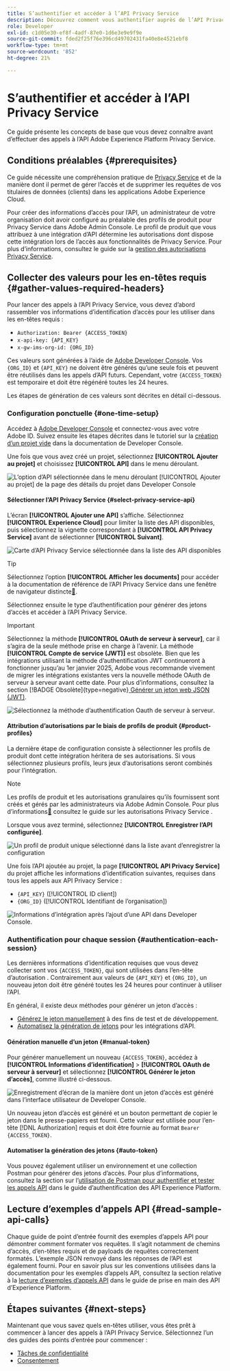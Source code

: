 ```yaml
---
title: S’authentifier et accéder à l’API Privacy Service
description: Découvrez comment vous authentifier auprès de l’API Privacy Service et comment interpréter des exemples d’appels API dans la documentation.
role: Developer
exl-id: c1d05e30-ef8f-4adf-87e0-1d6e3e9e9f9e
source-git-commit: fded2f25f76e396cd49702431fa40e8e4521ebf8
workflow-type: tm+mt
source-wordcount: '852'
ht-degree: 21%

---
```


# S’authentifier et accéder à l’API Privacy Service

Ce guide présente les concepts de base que vous devez connaître avant d’effectuer des appels à l’API Adobe Experience Platform Privacy Service.

## Conditions préalables {#prerequisites}

Ce guide nécessite une compréhension pratique de [Privacy Service](../home.md) et de la manière dont il permet de gérer l’accès et de supprimer les requêtes de vos titulaires de données (clients) dans les applications Adobe Experience Cloud.

Pour créer des informations d’accès pour l’API, un administrateur de votre organisation doit avoir configuré au préalable des profils de produit pour Privacy Service dans Adobe Admin Console. Le profil de produit que vous attribuez à une intégration d’API détermine les autorisations dont dispose cette intégration lors de l’accès aux fonctionnalités de Privacy Service. Pour plus d’informations, consultez le guide sur la [gestion des autorisations Privacy Service](../permissions.md).

## Collecter des valeurs pour les en-têtes requis {#gather-values-required-headers}

Pour lancer des appels à l’API Privacy Service, vous devez d’abord rassembler vos informations d’identification d’accès pour les utiliser dans les en-têtes requis :

* `Authorization: Bearer {ACCESS_TOKEN}`
* `x-api-key: {API_KEY}`
* `x-gw-ims-org-id: {ORG_ID}`

Ces valeurs sont générées à l’aide de [Adobe Developer Console](https://developer.adobe.com/console). Vos `{ORG_ID}` et `{API_KEY}` ne doivent être générés qu’une seule fois et peuvent être réutilisés dans les appels d’API futurs. Cependant, votre `{ACCESS_TOKEN}` est temporaire et doit être régénéré toutes les 24 heures.

Les étapes de génération de ces valeurs sont décrites en détail ci-dessous.

### Configuration ponctuelle {#one-time-setup}

Accédez à [Adobe Developer Console](https://developer.adobe.com/console) et connectez-vous avec votre Adobe ID. Suivez ensuite les étapes décrites dans le tutoriel sur la [création d’un projet vide](https://developer.adobe.com/developer-console/docs/guides/projects/projects-empty/) dans la documentation de Developer Console.

Une fois que vous avez créé un projet, sélectionnez **[!UICONTROL Ajouter au projet]** et choisissez **[!UICONTROL API]** dans le menu déroulant.

![L’option d’API sélectionnée dans le menu déroulant [!UICONTROL Ajouter au projet] de la page des détails du projet dans Developer Console](../images/api/getting-started/add-api-button.png)

#### Sélectionner l’API Privacy Service {#select-privacy-service-api}

L’écran **[!UICONTROL Ajouter une API]** s’affiche. Sélectionnez **[!UICONTROL Experience Cloud]** pour limiter la liste des API disponibles, puis sélectionnez la vignette correspondant à **[!UICONTROL API Privacy Service]** avant de sélectionner **[!UICONTROL Suivant]**.

![Carte d’API Privacy Service sélectionnée dans la liste des API disponibles](../images/api/getting-started/add-privacy-service-api.png)

>[!TIP]
>
>Sélectionnez l’option **[!UICONTROL Afficher les documents]** pour accéder à la documentation de référence de l’API Privacy Service dans une fenêtre de navigateur distincte[&#128279;](https://developer.adobe.com/experience-platform-apis/references/privacy-service/).

Sélectionnez ensuite le type d’authentification pour générer des jetons d’accès et accéder à l’API Privacy Service.

>[!IMPORTANT]
>
>Sélectionnez la méthode **[!UICONTROL OAuth de serveur à serveur]**, car il s’agira de la seule méthode prise en charge à l’avenir. La méthode **[!UICONTROL Compte de service (JWT)]** est obsolète. Bien que les intégrations utilisant la méthode d’authentification JWT continueront à fonctionner jusqu’au 1er janvier 2025, Adobe vous recommande vivement de migrer les intégrations existantes vers la nouvelle méthode OAuth de serveur à serveur avant cette date. Pour plus d’informations, consultez la section [!BADGE Obsolète]{type=negative}[ Générer un jeton web JSON (JWT)](/help/landing/api-authentication.md#jwt).

![Sélectionnez la méthode d’authentification Oauth de serveur à serveur](/help/privacy-service/images/api/getting-started/select-oauth-authentication.png).

#### Attribution d’autorisations par le biais de profils de produit {#product-profiles}

La dernière étape de configuration consiste à sélectionner les profils de produit dont cette intégration héritera de ses autorisations. Si vous sélectionnez plusieurs profils, leurs jeux d’autorisations seront combinés pour l’intégration.

>[!NOTE]
>
>Les profils de produit et les autorisations granulaires qu’ils fournissent sont créés et gérés par les administrateurs via Adobe Admin Console. Pour plus d’informations[&#128279;](../permissions.md) consultez le guide sur les autorisations Privacy Service .

Lorsque vous avez terminé, sélectionnez **[!UICONTROL Enregistrer l’API configurée]**.

![Un profil de produit unique sélectionné dans la liste avant d’enregistrer la configuration](../images/api/getting-started/select-product-profiles.png)

Une fois l’API ajoutée au projet, la page **[!UICONTROL API Privacy Service]** du projet affiche les informations d’identification suivantes, requises dans tous les appels aux API Privacy Service :

* `{API_KEY}` ([!UICONTROL ID client])
* `{ORG_ID}` ([!UICONTROL Identifiant de l’organisation])

![Informations d’intégration après l’ajout d’une API dans Developer Console.](/help/privacy-service/images/api/getting-started/api-integration-information.png)

### Authentification pour chaque session {#authentication-each-session}

Les dernières informations d’identification requises que vous devez collecter sont vos `{ACCESS_TOKEN}`, qui sont utilisées dans l’en-tête d’autorisation . Contrairement aux valeurs de `{API_KEY}` et `{ORG_ID}`, un nouveau jeton doit être généré toutes les 24 heures pour continuer à utiliser l’API.

En général, il existe deux méthodes pour générer un jeton d’accès :

* [Générez le jeton manuellement](#manual-token) à des fins de test et de développement.
* [Automatisez la génération de jetons](#auto-token) pour les intégrations d’API.

#### Génération manuelle d’un jeton {#manual-token}

Pour générer manuellement un nouveau `{ACCESS_TOKEN}`, accédez à **[!UICONTROL Informations d’identification]** > **[!UICONTROL OAuth de serveur à serveur]** et sélectionnez **[!UICONTROL Générer le jeton d’accès]**, comme illustré ci-dessous.

![Enregistrement d’écran de la manière dont un jeton d’accès est généré dans l’interface utilisateur de Developer Console.](/help/privacy-service/images/api/getting-started/generate-access-token.gif)

Un nouveau jeton d’accès est généré et un bouton permettant de copier le jeton dans le presse-papiers est fourni. Cette valeur est utilisée pour l’en-tête [!DNL Authorization] requis et doit être fournie au format `Bearer {ACCESS_TOKEN}`.

#### Automatiser la génération des jetons {#auto-token}

Vous pouvez également utiliser un environnement et une collection Postman pour générer des jetons d’accès. Pour plus d’informations, consultez la section sur l’[utilisation de Postman pour authentifier et tester les appels API](/help/landing/api-authentication.md#use-postman) dans le guide d’authentification des API Experience Platform.

## Lecture d’exemples d’appels API {#read-sample-api-calls}

Chaque guide de point d’entrée fournit des exemples d’appels API pour démontrer comment formater vos requêtes. Il s’agit notamment de chemins d’accès, d’en-têtes requis et de payloads de requêtes correctement formatés. L’exemple JSON renvoyé dans les réponses de l’API est également fourni. Pour en savoir plus sur les conventions utilisées dans la documentation pour les exemples d’appels API, consultez la section relative à la [lecture d’exemples d’appels API](../../landing/api-guide.md#sample-api) dans le guide de prise en main des API d’Experience Platform.

## Étapes suivantes {#next-steps}

Maintenant que vous savez quels en-têtes utiliser, vous êtes prêt à commencer à lancer des appels à l’API Privacy Service. Sélectionnez l’un des guides des points d’entrée pour commencer :

* [Tâches de confidentialité](./privacy-jobs.md)
* [Consentement](./consent.md)
